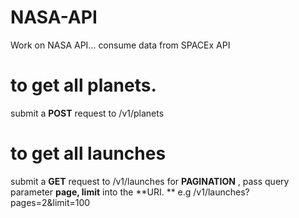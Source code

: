 # NASA-API
Work on NASA API... consume data from SPACEx API


# to get all planets.
submit a **POST** request to /v1/planets

# to get all launches

submit a **GET** request to /v1/launches
 	for **PAGINATION** , pass  query parameter **page, limit** into the  **URI. **
		 e.g /v1/launches?pages=2&limit=100
 
 


